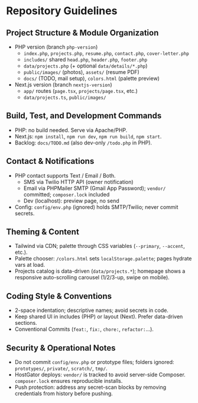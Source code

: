 # Repository Guidelines

## Project Structure & Module Organization

- PHP version (branch `php-version`)
  - `index.php`, `projects.php`, `resume.php`, `contact.php`, `cover-letter.php`
  - `includes/` shared `head.php`, `header.php`, `footer.php`
  - `data/projects.php` (+ optional `data/details/*.php`)
  - `public/images/` (photos), `assets/` (resume PDF)
  - `docs/` (TODO, mail setup), `colors.html` (palette preview)
- Next.js version (branch `nextjs-version`)
  - `app/` routes (`page.tsx`, `projects/page.tsx`, etc.)
  - `data/projects.ts`, `public/images/`

## Build, Test, and Development Commands

- PHP: no build needed. Serve via Apache/PHP.
- Next.js: `npm install`, `npm run dev`, `npm run build`, `npm start`.
- Backlog: `docs/TODO.md` (also dev-only `/todo.php` in PHP).

## Contact & Notifications

- PHP contact supports Text / Email / Both.
  - SMS via Twilio HTTP API (owner notification)
  - Email via PHPMailer SMTP (Gmail App Password); `vendor/` committed; `composer.lock` included
  - Dev (localhost): preview page, no send
- Config: `config/env.php` (ignored) holds SMTP/Twilio; never commit secrets.

## Theming & Content

- Tailwind via CDN; palette through CSS variables (`--primary`, `--accent`, etc.).
- Palette chooser: `/colors.html` sets `localStorage.palette`; pages hydrate vars at load.
- Projects catalog is data-driven (`data/projects.*`); homepage shows a responsive auto-scrolling carousel (1/2/3-up, swipe on mobile).

## Coding Style & Conventions

- 2-space indentation; descriptive names; avoid secrets in code.
- Keep shared UI in includes (PHP) or layout (Next). Prefer data-driven sections.
- Conventional Commits (`feat:`, `fix:`, `chore:`, `refactor:`…).

## Security & Operational Notes

- Do not commit `config/env.php` or prototype files; folders ignored: `prototypes/`, `private/`, `scratch/`, `tmp/`.
- HostGator deploys: `vendor/` is tracked to avoid server-side Composer. `composer.lock` ensures reproducible installs.
- Push protection: address any secret-scan blocks by removing credentials from history before pushing.

